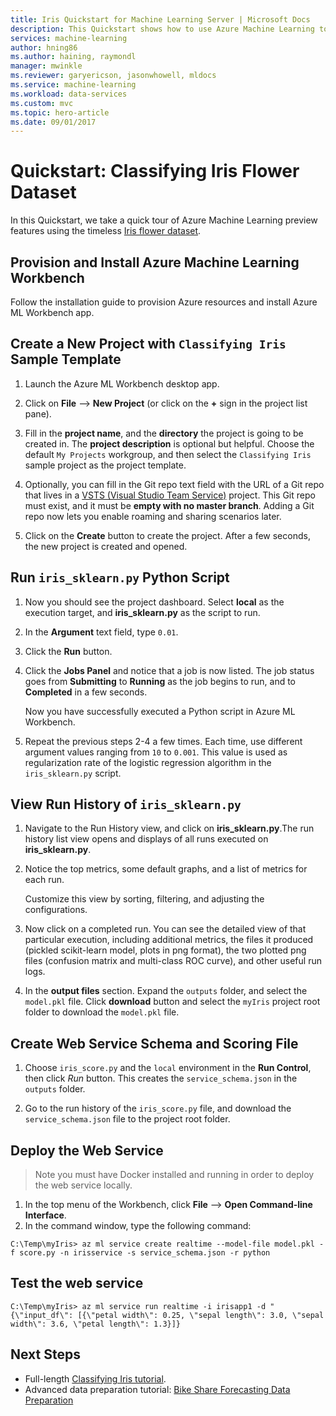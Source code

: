 ```yaml
---
title: Iris Quickstart for Machine Learning Server | Microsoft Docs
description: This Quickstart shows how to use Azure Machine Learning to process the timeless Iris flower dataset in the Azure Machine Learning Workbench.
services: machine-learning
author: hning86
ms.author: haining, raymondl
manager: mwinkle
ms.reviewer: garyericson, jasonwhowell, mldocs
ms.service: machine-learning
ms.workload: data-services
ms.custom: mvc
ms.topic: hero-article
ms.date: 09/01/2017
---
```


# Quickstart: Classifying Iris Flower Dataset
In this Quickstart, we take a quick tour of Azure Machine Learning preview features using the timeless [Iris flower dataset](https://en.wikipedia.org/wiki/iris_flower_data_set). 

## Provision and Install Azure Machine Learning Workbench
Follow the installation guide to provision Azure resources and install Azure ML Workbench app.

## Create a New Project with `Classifying Iris` Sample Template 
1. Launch the Azure ML Workbench desktop app. 

2. Click on **File** --> **New Project** (or click on the **+** sign in the project list pane). 

3. Fill in the **project name**, and the **directory** the project is going to be created in. The **project description** is optional but helpful. Choose the default `My Projects` workgroup, and then select the `Classifying Iris` sample project as the project template.

<!--![New Project](media/quick-start-iris/new_project.png)-->
4. Optionally, you can fill in the Git repo text field with the URL of a Git repo that lives in a [VSTS (Visual Studio Team Service)](https://www.visualstudio.com) project. This Git repo must exist, and it must be **empty with no master branch**. Adding a Git repo now lets you enable roaming and sharing scenarios later.

5. Click on the **Create** button to create the project. After a few seconds, the new project is created and opened.

## Run `iris_sklearn.py` Python Script

1. Now you should see the project dashboard. Select **local** as the execution target, and **iris_sklearn.py** as the script to run.

2. In the **Argument** text field, type `0.01`.

3. Click the **Run** button.

4. Click the **Jobs Panel** and notice that a job is now listed. The job status goes from **Submitting** to **Running** as the job begins to run, and to **Completed** in a few seconds. 

   Now you have successfully executed a Python script in Azure ML Workbench.

5. Repeat the previous steps 2-4 a few times. Each time, use different argument values ranging from `10` to `0.001`. This value is used as regularization rate of the logistic regression algorithm in the `iris_sklearn.py` script.

## View Run History of `iris_sklearn.py`
1. Navigate to the Run History view, and click on **iris_sklearn.py**.The run history list view opens and displays of all runs executed on **iris_sklearn.py**. 

2. Notice the top metrics, some default graphs, and a list of metrics for each run.

   Customize this view by sorting, filtering, and adjusting the configurations.

3. Now click on a completed run. You can see the detailed view of that particular execution, including additional metrics, the files it produced (pickled scikit-learn model, plots in png format), the two plotted png files (confusion matrix and multi-class ROC curve), and other useful run logs.

4. In the **output files** section. Expand the `outputs` folder, and select the `model.pkl` file. Click **download** button and select the `myIris` project root folder to download the `model.pkl` file.

## Create Web Service Schema and Scoring File
1. Choose `iris_score.py` and the `local` environment in the **Run Control**, then click _Run_ button. This creates the `service_schema.json` in the `outputs` folder.

2. Go to the run history of the `iris_score.py` file, and download the `service_schema.json` file to the project root folder.

## Deploy the Web Service
>Note you must have Docker installed and running in order to deploy the web service locally.
1. In the top menu of the Workbench, click **File** --> **Open Command-line Interface**.
2. In the command window, type the following command:

```batch
C:\Temp\myIris> az ml service create realtime --model-file model.pkl -f score.py -n irisservice -s service_schema.json -r python
```
 
## Test the web service
```batch
C:\Temp\myIris> az ml service run realtime -i irisapp1 -d "{\"input_df\": [{\"petal width\": 0.25, \"sepal length\": 3.0, \"sepal width\": 3.6, \"petal length\": 1.3}]} 
```

## Next Steps
- Full-length [Classifying Iris tutorial](tutorial-classifying-iris-part-1.md).
- Advanced data preparation tutorial: [Bike Share Forecasting Data Preparation](./doc-template-tutorial.md)
